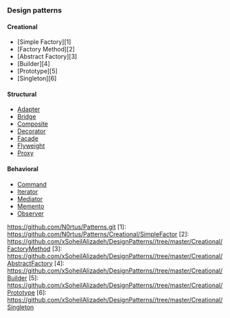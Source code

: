 ### Design patterns

#### Creational 

- [Simple Factory][1]     
- [Factory Method][2]
- [Abstract Factory][3]
- [Builder][4]
- [Prototype][5]
- [Singleton][6]

#### Structural 

- [Adapter][7]
- [Bridge][8]
- [Composite][9]
- [Decorator][10]
- [Facade][11]
- [Flyweight][12]
- [Proxy][13]


#### Behavioral 

- [Command][14]
- [Iterator][15]
- [Mediator][16]
- [Memento][17]
- [Observer][18]




https://github.com/N0rtus/Patterns.git
[1]: https://github.com/N0rtus/Patterns/Creational/SimpleFactor
[2]: https://github.com/xSoheilAlizadeh/DesignPatterns//tree/master/Creational/FactoryMethod
[3]: https://github.com/xSoheilAlizadeh/DesignPatterns//tree/master/Creational/AbstractFactory
[4]: https://github.com/xSoheilAlizadeh/DesignPatterns//tree/master/Creational/Builder
[5]: https://github.com/xSoheilAlizadeh/DesignPatterns//tree/master/Creational/Prototype
[6]: https://github.com/xSoheilAlizadeh/DesignPatterns//tree/master/Creational/Singleton

[7]: https://github.com/xSoheilAlizadeh/DesignPatterns/tree/master/Structural/Adapter
[8]: https://github.com/xSoheilAlizadeh/DesignPatterns/tree/master/Structural/Bridge
[9]: https://github.com/xSoheilAlizadeh/DesignPatterns/tree/master/Structural/Composite
[10]:https://github.com/xSoheilAlizadeh/DesignPatterns/tree/master/Structural/Decorator
[11]:https://github.com/xSoheilAlizadeh/DesignPatterns/tree/master/Structural/Facade
[12]:https://github.com/xSoheilAlizadeh/DesignPatterns/tree/master/Structural/Flyweight
[13]:https://github.com/xSoheilAlizadeh/DesignPatterns/tree/master/Structural/Proxy


[14]:https://github.com/xSoheilAlizadeh/DesignPatterns/tree/master/Behavioral/Command
[15]:https://github.com/xSoheilAlizadeh/DesignPatterns/tree/master/Behavioral/Iterator
[16]:https://github.com/xSoheilAlizadeh/DesignPatterns/tree/master/Behavioral/Mediator
[17]:https://github.com/xSoheilAlizadeh/DesignPatterns/tree/master/Behavioral/Memento
[18]:https://github.com/xSoheilAlizadeh/DesignPatterns/tree/master/Behavioral/Observer









							

